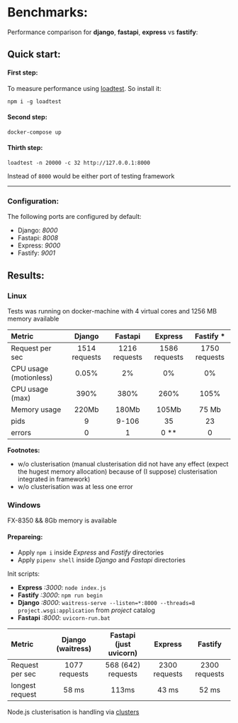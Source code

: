 # Benchmarks: 

Performance comparison for **django**, **fastapi**, **express** vs **fastify**:

## Quick start:

#### First step:

To measure performance using [loadtest](https://www.npmjs.com/package/loadtest). So install it: 

```
npm i -g loadtest
```

#### Second step:

```
docker-compose up
```

#### Thirth step: 

```
loadtest -n 20000 -c 32 http://127.0.0.1:8000
```

Instead of `8000` would be either port of testing framework

****

### Configuration:

The following ports are configured by default:

- Django: *8000*
- Fastapi: *8008*
- Express: *9000*
- Fastify: *9001*


## Results: 

### Linux

Tests was running on docker-machine with 4 virtual cores and 1256 MB memory available

Metric                 | Django        | Fastapi       | Express        |  Fastify *     |
:-------------         |:-------------:|:-------------:| :-------------:| :-------------:|
Request per sec        | 1514 requests | 1216 requests |  1586 requests |  1750 requests |
CPU usage (motionless) |     0.05%     | 2%            |  0%            | 0%             |
CPU usage (max)        |     390%      |      380%     |      260%      |       105%     |
Memory usage           |     220Mb     |     180Mb     |     105Mb      |      75 Mb     |
pids                   |      9        |      9-106    |      35        |       23       |
errors                 |      0        |       1       |       0 **     |        0       |

**Footnotes:**
* w/o clusterisation (manual clusterisation did not have any effect (expect the hugest memory allocation) because of (I suppose) clusterisation integrated in framework)
* w/o clusterisation was at less one error

### Windows

FX-8350 && 8Gb memory is available

#### Prepareing: 

- Apply `npm i` inside *Express* and *Fastify* directories
- Apply `pipenv shell` inside *Django* and *Fastapi* directories

Init scripts:
- **Express** *:3000*: `node index.js`
- **Fastify** *:3000*: `npm run begin`
- **Django** *:8000*:  `waitress-serve --listen=*:8000 --threads=8 project.wsgi:application` from *project* catalog
- **Fastapi** *:8000*: `uvicorn-run.bat`

Metric                 | Django (waitress) | Fastapi (just uvicorn) |    Express     | Fastify        | 
:-------------         |:-----------------:|:----------------------:| :-------------:| :-------------:|
Request per sec        | 1077 requests     |    568 (642) requests  |  2300 requests |  2300 requests  |
longest request        |      58 ms        |      113ms             |     43 ms      |      52 ms      |


Node.js clusterisation is handling via [clusters](https://www.npmjs.com/package/cluster)

